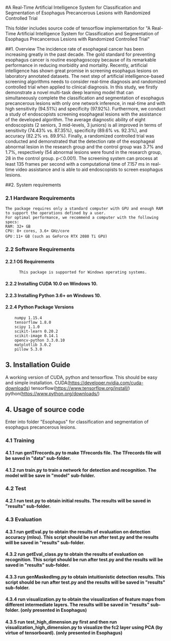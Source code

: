 #A Real-Time Artificial Intelligence System for Classification and Segmentation of Esophagus Precancerous Lesions with Randomized Controlled Trial

This folder includes source code of tensorflow implementation for "A Real-Time Artificial Intelligence System for Classification and Segmentation of Esophagus Precancerous Lesions with Randomized Controlled Trial"

##1. Overview
The incidence rate of esophageal cancer has been increasing greatly in the past decade. The gold standard for preventing esophagus cancer is routine esophagoscopy because of its remarkable performance in reducing morbidity and mortality. Recently, artificial intelligence has shown great promise in screening esophagus lesions on laboratory annotated datasets. The next step of artificial intelligence-based screening algorithms needs to consider real-time diagnosis and randomized controlled trial when applied to clinical diagnosis. In this study, we firstly demonstrate a novel multi-task deep learning model that can simultaneously complete the classification and segmentation of esophagus precancerous lesions with only one network inference, in real-time and with high sensitivity (94.51%) and specificity (97.92%). Furthermore, we conduct a study of endoscopists screening esophageal lesions with the assistance of the developed algorithm. The average diagnostic ability of eight endoscopists (2 seniors, 3 mid-levels, 3 juniors) is all improved in terms of sensitivity (74.43% vs. 87.35%), specificity (89.6% vs. 92.3%), and accuracy (82.2% vs. 89.9%). Finally, a randomized controlled trial was conducted and demonstrated that the detection rate of the esophageal abnormal lesion in the research group and the control group was 3.7% and 1.7%, respectively (54 abnormal lesions were found in the research group, 28 in the control group. p＜0.001). The screening system can process at least 135 frames per second with a computational time of 7.157 ms in real-time video assistance and is able to aid endoscopists to screen esophagus lesions.

##2. System requirements
 ###  2.1 Hardware Requirements
    The package requires only a standard computer with GPU and enough RAM to support the operations defined by a user. 
    For optimal performance, we recommend a computer with the following specs:
    RAM: 32+ GB
    CPU: 8+ cores, 3.6+ GHz/core
    GPU：11+ GB (such as GeForce RTX 2080 Ti GPU)
  
  ###  2.2 Software Requirements
 ####   2.2.1 OS Requirements
          This package is supported for Windows operating systems.
 ####   2.2.2 Installing CUDA 10.0 on Windows 10.
 ####   2.2.3 Installing Python 3.6+ on Windows 10.
 ####   2.2.4 Python Package Versions
	    numpy 1.15.4
	    tensorflow 1.8.0
	    scipy 1.1.0
  	    scikit-learn 0.20.2	
	    scikit-image 0.14.1
	    opencv-python 3.3.0.10
	    matplotlib 3.0.2
	    pillow 5.3.0
	 
	 
##  3. Installation Guide
  A working version of CUDA, python and tensorflow. This should be easy and simple installation. 
  CUDA(https://developer.nvidia.com/cuda-downloads)
  tensorflow(https://www.tensorflow.org/install/) 
  python(https://www.python.org/downloads/)
  

##  4. Usage of source code
  Enter into folder "Esophagus" for classification and segmentation of esophagus precancerous lesions.

 ###   4.1 Training
 ####   4.1.1 run genTFrecords.py to make TFrecords file. The TFrecords file will be saved in "data" sub-folder.
 ####   4.1.2 run train.py to train a network for detection and recognition. The model will be save in "model" sub-folder.

###  4.2 Test
####    4.2.1 run test.py to obtain initial results. The results will be saved in "results" sub-folder.

 ###   4.3 Evaluation
####    4.3.1 run getEval.py to obtain the results of evaluation on detection accuracy (mIou). This script should be run after test.py and the results will be saved in "results" sub-folder.
####    4.3.2 run getEval_class.py to obtain the results of evaluation on recognition. This script should be run after test.py and the results will be saved in "results" sub-folder.
####    4.3.3 run genMaskedImg.py to obtain intuitionistic detection results. This script should be run after test.py and the results will be saved in "results" sub-folder.
 ####   4.3.4 run visualization.py to obtain the visualization of feature maps from different intermediate layers. The results will be saved in "results" sub-folder. (only presented in Esophagus)
 ####   4.3.5 run test_high_dimension.py first and then run visualization_high_dimension.py to visualize the fc2 layer using PCA (by virtue of tensorboard). (only presented in Esophagus)
